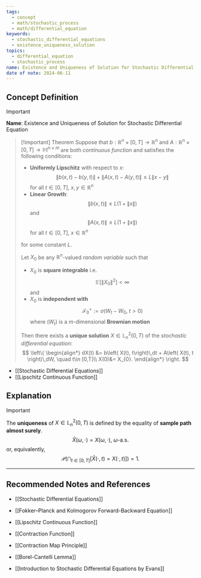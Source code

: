 ```yaml
---
tags:
  - concept
  - math/stochastic_process
  - math/differential_equation
keywords:
  - stochastic_differential_equations
  - existence_uniqueness_solution
topics:
  - differential_equation
  - stochastic_process
name: Existence and Uniqueness of Solution for Stochastic Differential Equation
date of note: 2024-06-11
---
```


## Concept Definition

>[!important]
>**Name**: Existence and Uniqueness of Solution for Stochastic Differential Equation

>[!important] Theorem
>Suppose that $b: \mathbb{R}^n \times [0,T] \to \mathbb{R}^n$ and $A: \mathbb{R}^n \times [0,T] \to \mathbb{M}^{n\times m}$ are both *continuous function* and satisfies the following conditions:
>- **Uniformly Lipschitz** with respect to $x$: $$\lVert b(x, t) - b(y, t) \rVert + \lVert A(x, t) - A(y, t) \rVert\le L\lVert x - y \rVert$$ for all $t\in [0,T]$, $x, y \in \mathbb{R}^n$
>- **Linear Growth**: $$\lVert b(x, t) \rVert  \le L(1 + \lVert x \rVert )$$ and $$\lVert A(x, t) \rVert  \le L(1 + \lVert x \rVert )$$ for all $t\in [0,T]$, $x \in \mathbb{R}^n$
>
>for some constant $L$.
>
>Let $X_{0}$ be any $\mathbb{R}^n$-valued *random variable* such that 
>- $X_{0}$ is **square integrable** i.e. $$ \mathbb{E}\left[ \lVert X_{0} \rVert^2 \right] < \infty$$ and
>- $X_{0}$ is **independent with** $$\mathscr{F}_{0}^{+} := \sigma\left( W_{t} - W_{0},\; t >0 \right)$$ where $(W_{t})$ is a $m$-dimensional **Brownian motion**
>  
>Then there exists a **unique solution** $X \in \mathbb{L}_{n}^2(0,T)$ of the *stochastic differential equation*: 
>$$
>\left\{ 
>\begin{align*}
>dX(t) &= b\left( X(t), t\right)\,dt + A\left( X(t), t \right)\,dW, \quad t\in [0,T]\\
>X(0)&= X_{0}.
>\end{align*}
>\right.
>$$


- [[Stochastic Differential Equations]]
- [[Lipschitz Continuous Function]]


## Explanation

>[!important]
>The **uniqueness** of $X\in \mathbb{L}_{n}^2(0,T)$ is defined by the equality of **sample path** **almost surely**.
>$$
> \hat{X}(\omega, \cdot) = X(\omega, \cdot), \; \omega\text{-a.s.}
>$$
>or, equivalently,
>$$
>\mathcal{P}\left( \bigcap_{t\in [0,T]}\left[\hat{X}(\cdot, t) = X(\cdot, t)  \right] \right) = 1.
>$$






-----------
##  Recommended Notes and References

- [[Stochastic Differential Equations]]
- [[Fokker–Planck and Kolmogorov Forward-Backward Equation]]


- [[Lipschitz Continuous Function]]
- [[Contraction Function]]
- [[Contraction Map Principle]]
- [[Borel-Cantelli Lemma]]


- [[Introduction to Stochastic Differential Equations by Evans]]